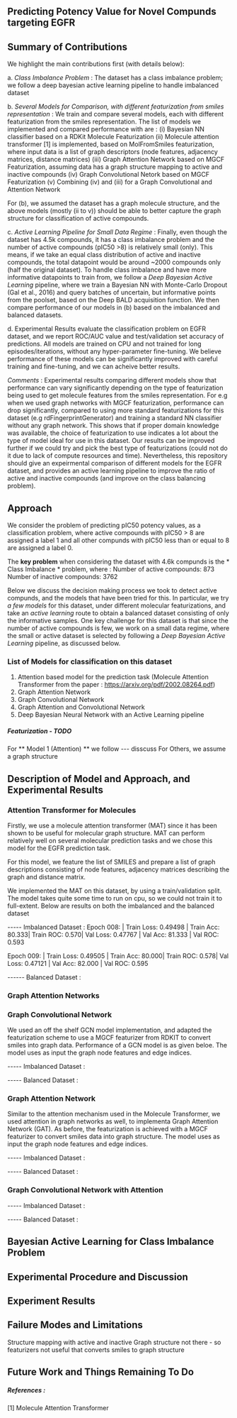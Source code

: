 ## Predicting Potency Value for Novel Compunds targeting EGFR

## Summary of Contributions

We highlight the main contributions first (with details below):

a. *Class Imbalance Problem* : The dataset has a class imbalance problem; we follow a deep bayesian active learning 
pipeline to handle imbalanced dataset

b. *Several Models for Comparison, with different featurization from smiles representation* : We train and compare several models, each with different featurization from the smiles representation. The list of 
models we implemented and compared performance with are : 
(i) Bayesian NN classifier based on a RDKit Molecule Featurization
(ii) Molecule attention transformer [1] is implemented, based on MolFromSmiles featurization, where input data 
is a list of graph descriptors (node features, adjacency matrices, distance matrices)
(iii) Graph Attention Network based on MGCF Featurization, assuming data has a graph structure mapping to active and inactive compounds
(iv) Graph Convolutional Netork based on MGCF Featurization
(v) Combining (iv) and (iii) for a Graph Convolutional and Attention Network

For (b), we assumed the dataset has a graph molecule structure, and the above models (mostly (ii to v)) should be able to
better capture the graph structure for classification of active compounds. 

c. *Active Learning Pipeline for Small Data Regime* : Finally, even though the dataset has 4.5k compounds, it has a class 
imbalance problem and the number of active compounds (pIC50 >8) is relatively small (only). This means, if we take an equal class distribution of active and inactive compounds, the total datapoint would be around ~2000 compounds only (half the original dataset). To handle class imbalance and have more informative datapoints to train from, we follow a *Deep Bayesian Active Learning* pipeline, where we train a Bayesian NN with Monte-Carlo Dropout (Gal et al., 2016) and query batches of uncertain, but informative points from the poolset, based on the Deep BALD acquisition function. We then compare performance of our models in (b) based on the imbalanced and balanced datasets. 

d. Experimental Results evaluate the classification problem on EGFR dataset, and we report ROC/AUC value and test/validation set accuracy of predictions. All models are trained on CPU and not trained for long episodes/iterations, without any hyper-parameter fine-tuning. We believe performance of these models can be significantly improved with careful training and fine-tuning, and we can acheive better results. 

*Comments* : Experimental results comparing different models show that performance can vary significantly depending on the type of featurization being used to get molecule features from the smiles representation. For e.g when we used graph networks with MGCF featurization, performance can drop significantly, compared to using more standard featurizations for this dataset (e.g rdFingerprintGenerator) and training a standard NN classifier without any graph network. This shows that if proper domain knowledge was available, the choice of featurization to use indicates a lot about the type of model ideal for use in this dataset. Our results can be improved further if we could try and pick the best type of featurizations (could not do it due to lack of compute resources and time). Nevertheless, this repository should give an expeirmental comparison of different models for the EGFR dataset, and provides an active learning pipeline to improve the ratio of active and inactive compounds (and improve on the class balancing problem). 


## Approach

We consider the problem of predicting pIC50 potency values, as a classification problem, 
where active compounds with pIC50 > 8 are assigned a label 1 and all other compunds with pIC50 less than
or equal to 8 are assigned a label 0. 

The **key problem** when considering the dataset with 4.6k compunds is the * Class Imbalance * problem, 
where :
Number of active compounds: 873
Number of inactive compounds: 3762

Below we discuss the decision making process we took to detect active compunds, and the models that have been tried for this. 
In particular, we try *a few models* for this dataset, under different molecular featurizations, and take an *active learning* route to obtain a balanced dataset consisting of only the informative samples. One key challenge for this dataset is that since the number of active compounds is few, we work on a small data regime, where the small or active dataset is selected by following a *Deep Bayesian Active Learning* pipeline, as discussed below. 

### List of Models for classification on this dataset 
1. Attention based model for the prediction task
(Molecule Attention Transformer from the paper : https://arxiv.org/pdf/2002.08264.pdf)
2. Graph Attention Network 
3. Graph Convolutional Network
4. Graph Attention and Convolutional Network
5. Deep Bayesian Neural Network with an Active Learning pipeline

##### Featurization - TODO
For ** Model 1 (Attention) ** we follow --- disscuss
For Others, we assume a graph structure 


## Description of Model and Approach, and Experimental Results

### Attention Transformer for Molecules
Firstly, we use a molecule attention transformer (MAT) since it has been shown to be useful 
for molecular graph structure. MAT can perform relatively well on several molecular prediction tasks 
and we chose this model for the EGFR prediction task. 

For this model, we feature the list of SMILES and prepare a list of 
graph descriptions consisting of node features, adjacency matrices describing the graph and 
distance matrix.

We implemented the MAT on this dataset, by using a train/validation split. The model takes quite some 
time to run on cpu, so we could not train it to full-extent. Below are results on both the imbalanced and the balanced dataset

----- Imbalanced Dataset : 
Epoch 008: | Train Loss: 0.49498 | Train Acc: 80.333| Train ROC: 0.570| 
                 Val Loss: 0.47767 | Val Acc: 81.333 | Val ROC: 0.593

Epoch 009: | Train Loss: 0.49505 | Train Acc: 80.000| Train ROC: 0.578| 
                 Val Loss: 0.47121 | Val Acc: 82.000 | Val ROC: 0.595


------ Balanced Dataset : 



### Graph Attention Networks


### Graph Convolutional Network
We used an off the shelf GCN model implementation, and adapted the featurization scheme 
to use a MGCF featurizer from RDKIT to convert smiles into graph data. Performance of a GCN 
model is as given beloe. The model uses as input the graph node features and edge indices. 

----- Imbalanced Dataset : 


----- Balanced Dataset :

### Graph Attention Network
Similar to the attention mechanism used in the Molecule Transformer, we used attention in graph networks as 
well, to implementa Graph Attention Network (GAT). As before, the featurization is achieved with a MGCF featurizer
to convert smiles data into graph structure. The model uses as input the graph node features and edge indices. 


----- Imbalanced Dataset : 


----- Balanced Dataset :


### Graph Convolutional Network with Attention 

----- Imbalanced Dataset : 


----- Balanced Dataset :


## Bayesian Active Learning for Class Imbalance Problem









## Experimental Procedure and Discussion


## Experiment Results


## Failure Modes and Limitations
Structure mapping with active and inactive
Graph structure not there - so featurizers not useful that converts smiles to graph structure


## Future Work and Things Remaining To Do




##### References : 
[1] Molecule Attention Transformer